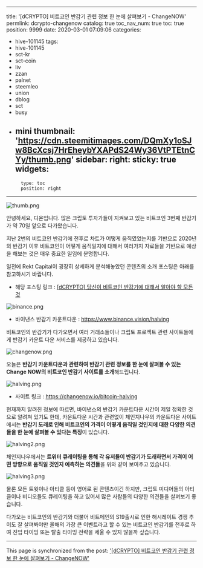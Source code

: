 
---
title: '[dCRYPTO] 비트코인 반감기 관련 정보 한 눈에 살펴보기 - ChangeNOW'
permlink: dcrypto-changenow
catalog: true
toc_nav_num: true
toc: true
position: 9999
date: 2020-03-01 07:09:06
categories:
- hive-101145
tags:
- hive-101145
- sct-kr
- sct-coin
- liv
- zzan
- palnet
- steemleo
- union
- dblog
- sct
- busy
- mini
thumbnail: 'https://cdn.steemitimages.com/DQmXy1oSJw8BcXcsj7HrEheybYXAPdS24Wy36VtPTEtnCYy/thumb.png'
sidebar:
    right:
        sticky: true
widgets:
    -
        type: toc
        position: right
---


![thumb.png](https://cdn.steemitimages.com/DQmXy1oSJw8BcXcsj7HrEheybYXAPdS24Wy36VtPTEtnCYy/thumb.png)

안녕하세요, 디온입니다. 많은 크립토 투자가들이 지켜보고 있는 비트코인 3번째 반감기가 약 70일 앞으로 다가왔습니다. 

지난 2번의 비트코인 반감기에 전후로 차트가 어떻게 움직였었는지를 기반으로 2020년의 반감기 이후 비트코인이 어떻게 움직일지에 대해서 여러가지 자료들을 기반으로 예상을 해보는 것은 매우 중요한 일임에 분명합니다.

일전에 Rekt Capital이 굉장히 상세하게 분석해놓았던 콘텐츠의 소개 포스팅은 아래를 참고하시기 바랍니다.

- 해당 포스팅 링크 : [[dCRYPTO] 당신이 비트코인 반감기에 대해서 알아야 할 모든 것](https://www.steemcoinpan.com/sct/@donekim/dcrypto)



![binance.png](https://cdn.steemitimages.com/DQmNX2LkLCJBXKsCR62R3Yspa8ENvVz2n8pHXpsHgdaEZZW/binance.png)

- 바이낸스 반감기 카운트다운 : https://www.binance.vision/halving

비트코인의 반감기가 다가오면서 여러 거래소들이나 크립토 프로젝트 관련 사이트들에게 반감기 카운트 다운 서비스를 제공하고 있습니다.

![changenow.png](https://cdn.steemitimages.com/DQmPjBY25HC3ntVr47Q2hRXJg7mkthCKq1pLry7cBrW4kob/changenow.png)

오늘은 **반감기 카운트다운과 관련하여 반감기 관련 정보를 한 눈에 살펴볼 수 있는 Change NOW의 비트코인 반감기 사이트를 소개**해드립니다.

![halving.png](https://cdn.steemitimages.com/DQmc2zBCCLEn5BWsYYxC2yc2qfLgJeH3M8uCsd5MTt8Frko/halving.png)

- 사이트 링크 : https://changenow.io/bitcoin-halving

현재까지 알려진 정보에 따르면, 바이낸스의 반감기 카운트다운 시간이 제일 정확한 것으로 알려져 있기도 한데, 카운트다운 시간과 관련없이 체인지나우의 카운트다운 사이트에서는 **반감기 도래로 인해 비트코인의 가격이 어떻게 움직일 것인지에 대한 다양한 의견들을 한 눈에 살펴볼 수 있다는 특징**이 있습니다.


![halving2.png](https://cdn.steemitimages.com/DQmZc5PxG6iuuF75vJ69zCVfjkpJoadifeCRp1RNny37eT1/halving2.png)

체인지나우에서는 **트위터 큐레이팅을 통해 각 유저들이 반감기가 도래하면서 가격이 어떤 방향으로 움직일 것인지 예측하는 의견들**을 위와 같이 보여주고 있습니다.

![halving3.png](https://cdn.steemitimages.com/DQmPx4PFNXykx2jGCxnCnWFM7uEWjTCLa6eHM1LdoJmEYqN/halving3.png)

물론 모든 트윗이나 아티클 등이 영어로 된 콘텐츠이긴 하지만, 크립토 미디어들의 아티클이나 비디오들도 큐레이팅을 하고 있어서 많은 사람들의 다양한 의견들을 살펴보기 좋습니다.

 다가오는 비트코인의 반감기와 더불어 비트메인의 S19출시로 인한 해시레이트 경쟁 추이도 잘 살펴봐야만 올해의 가장 큰 이벤트라고 할 수 있는 비트코인 반감기를 전후로 하여 진입 타이밍 또는 탈출 타이밍 전략을 세울 수 있지 않을까 싶습니다.

- - -

This page is synchronized from the post: ['[dCRYPTO] 비트코인 반감기 관련 정보 한 눈에 살펴보기 - ChangeNOW'](https://steemit.com/@donekim/dcrypto-changenow)
